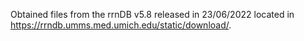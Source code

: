 Obtained files from the rrnDB v5.8 released in 23/06/2022 located in 
https://rrndb.umms.med.umich.edu/static/download/.
